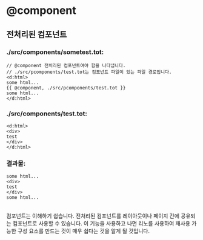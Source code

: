 # @component

## 전처리된 컴포넌트

### ./src/components/sometest.tot:

```
// @component 전처리된 컴포넌트여야 함을 나타냅니다.
// ./src/pcomponents/test.tot는 컴포넌트 파일이 있는 파일 경로입니다.
<d:html>
some html...
{{ @component, ./src/pcomponents/test.tot }}
some html...
</d:html>
```

### ./src/components/test.tot:

```
<d:html>
<div>
test
</div>
</d:html>
```

### 결과물:

```
some html...
<div>
test
</div>
some html...
```

\
컴포넌트는 이해하기 쉽습니다. 전처리된 컴포넌트를 레이아웃이나 페이지 간에 공유되는 컴포넌트로 사용할 수 있습니다. 이 기능을 사용하고 나면 리노를 사용하여 재사용 가능한 구성 요소를 만드는 것이 매우 쉽다는 것을 알게 될 것입니다.
